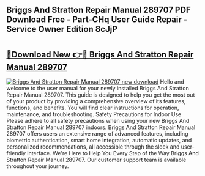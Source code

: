 ## Briggs And Stratton Repair Manual 289707 PDF Download Free - Part-CHq User Guide Repair - Service Owner Edition 8cJjP

# <h2><a href="http://bc49922.oget.top/?id=Briggs+And+Stratton+Repair+Manual+289707">🔗Download New 👉🔴 Briggs And Stratton Repair Manual 289707</a></h2>

[![Briggs And Stratton Repair Manual 289707 new download](https://i.imgur.com/5g1atiW.png)](http://bc49922.oget.top/?id=Briggs+And+Stratton+Repair+Manual+289707)
Hello and welcome to the user manual for your newly installed Briggs And Stratton Repair Manual 289707. This guide is designed to help you get the most out of your product by providing a comprehensive overview of its features, functions, and benefits. You will find clear instructions for operation, maintenance, and troubleshooting. Safety Precautions for Indoor Use Please adhere to all safety precautions when using your new Briggs And Stratton Repair Manual 289707 indoors. Briggs And Stratton Repair Manual 289707 offers users an extensive range of advanced features, including biometric authentication, smart home integration, automatic updates, and personalized recommendations, all accessible through the sleek and user-friendly interface. We're Here to Help You Every Step of the Way Briggs And Stratton Repair Manual 289707. Our customer support team is available throughout your journey.
